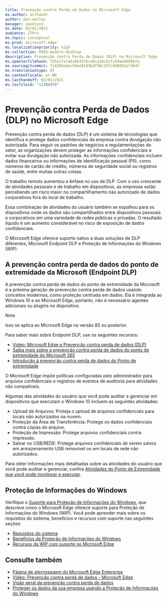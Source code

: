 ```yaml
---
title: Prevenção contra Perda de Dados no Microsoft Edge
ms.author: archandr
author: dan-wesley
manager: seanlynd
ms.date: 03/01/2021
audience: ITPro
ms.topic: conceptual
ms.prod: microsoft-edge
ms.localizationpriority: high
ms.collection: M365-modern-desktop
description: Prevenção contra Perda de Dados (DLP) no Microsoft Edge
ms.openlocfilehash: f25e1fa7a610645f6ca0ca10cbcfc69ae8689b7a
ms.sourcegitcommit: f14286edec59ee9183bdf38c15fc890881efd64f
ms.translationtype: HT
ms.contentlocale: pt-BR
ms.lasthandoff: 03/03/2021
ms.locfileid: "11384979"
---
```

# <a name="data-loss-prevention-dlp-in-microsoft-edge"></a>Prevenção contra Perda de Dados (DLP) no Microsoft Edge

Prevenção contra perda de dados (DLP) é um sistema de tecnologias que identifica e protege dados confidenciais da empresa contra divulgação não autorizada. Para seguir os padrões de negócios e regulamentações do setor, as organizações devem proteger as informações confidenciais e evitar sua divulgação não autorizada. As informações confidenciais incluem dados financeiros ou informações de identificação pessoal (PII), como números de cartão de crédito, números de seguridade social ou registros de saúde, entre muitas outras coisas.

O trabalho remoto aumentou a ênfase no uso de DLP. Com o uso crescente de atividades pessoais e de trabalho em dispositivos, as empresas estão percebendo um risco maior no compartilhamento não autorizado de dados corporativos fora do local de trabalho.

Essa combinação de atividades do usuário também se espalhou para os dispositivos onde os dados são compartilhados entre dispositivos pessoais e corporativos em uma variedade de redes públicas e privadas. O resultado líquido é um aumento considerável no risco de exposição de dados confidenciais.

O Microsoft Edge oferece suporte nativo a duas soluções de DLP diferentes, Microsoft Endpoint DLP e Proteção de Informações do Windows (WIP).

## <a name="microsoft-endpoint-data-loss-prevention-endpoint-dlp"></a>A prevenção contra perda de dados do ponto de extremidade da Microsoft (Endpoint DLP)

A prevenção contra perda de dados do ponto de extremidade da Microsoft é a próxima geração de prevenção contra perda de dados usando conceitos modernos, como proteção centrada em dados. Ela é integrada ao Windows 10 e ao Microsoft Edge, portanto, não é necessário agentes adicionais ou plugins no dispositivo.

> [!NOTE]
> Isso se aplica ao Microsoft Edge na versão 85 ou posterior.

Para saber mais sobre Endpoint DLP, use os seguintes recursos:

- [Video: Microsoft Edge e Prevenção contra perda de dados (DLP)](microsoft-edge-video-security-dlp.md)
- [Saiba mais sobre a prevenção contra perda de dados do ponto de extremidade do Microsoft 365 ](https://docs.microsoft.com/microsoft-365/compliance/endpoint-dlp-learn-about?view=o365-worldwide&preserve-view=true)
- [Introdução à prevenção contra perda de dados do Ponto de extremidade](https://docs.microsoft.com/microsoft-365/compliance/endpoint-dlp-getting-started?view=o365-worldwide&preserve-view=true)

O Microsoft Edge impõe políticas configuradas pelo administrador para arquivos confidenciais e registros de eventos de auditoria para atividades não compatíveis.

Algumas das atividades do usuário que você pode auditar e gerenciar em dispositivos que executam o Windows 10 incluem as seguintes atividades:

- Upload de Arquivos: Proteja o upload de arquivos confidenciais para locais não autorizados na nuvem. <!-- The next 3 screenshots show a sequence where a user tries to drop a sensitive data file on to their local storage.-->
- Proteção da Área de Transferência: Protege os dados confidenciais contra cópias do arquivo.
- Proteção de Impressão: Protege arquivos confidenciais contra impressão.
- Salvar no USB/REDE: Protege arquivos confidenciais de serem salvos em armazenamento USB removível ou em locais de rede não autorizados.

Para obter informações mais detalhadas sobre as atividades do usuário que você pode auditar e gerenciar, confira [Atividades do Ponto de Extremidade que você pode monitorar e executar](https://docs.microsoft.com/microsoft-365/compliance/endpoint-dlp-learn-about?view=o365-worldwide#endpoint-activities-you-can-monitor-and-take-action-on&preserve-view=true).

## <a name="windows-information-protection"></a>Proteção de Informações do Windows

Verifique o [Suporte para Proteção de Informações do Windows](https://docs.microsoft.com/deployedge/microsoft-edge-security-windows-information-protection), que descreve como o Microsoft Edge oferece suporte para Proteção de Informações do Windows (WIP). Você pode aprender mais sobre os requisitos do sistema, benefícios e recursos com suporte nas seguintes seções:

- [Requisitos do sistema](https://docs.microsoft.com/deployedge/microsoft-edge-security-windows-information-protection#system-requirements)
- [Benefícios da Proteção de Informações do Windows](https://docs.microsoft.com/deployedge/microsoft-edge-security-windows-information-protection#windows-information-protection-benefits)
- [Recursos da WIP com suporte no Microsoft Edge](https://docs.microsoft.com/DeployEdge/microsoft-edge-security-windows-information-protection#wip-features-supported-in-microsoft-edge)

## <a name="see-also"></a>Consulte também

- [Página de aterrissagem do Microsoft Edge Enterprise](https://aka.ms/EdgeEnterprise)
- [Vídeo: Prevenção contra perda de dados - Microsoft Edge](https://www.youtube.com/watch?v=dLD04U9eTqg)
- [Visão geral da prevenção contra perda de dados](https://docs.microsoft.com/microsoft-365/compliance/data-loss-prevention-policies?view=o365-worldwide&preserve-view=true)
- [Proteger os dados da sua empresa usando a Proteção de Informações do Windows](https://docs.microsoft.com/windows/security/information-protection/windows-information-protection/protect-enterprise-data-using-wip)
